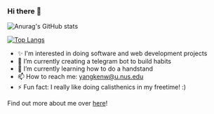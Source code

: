 ### Hi there :dolphin:

![Anurag's GitHub stats](https://github-readme-stats.vercel.app/api?username=ykwei7&show_icons=true&theme=radical)

[![Top Langs](https://github-readme-stats.vercel.app/api/top-langs/?username=ykwei7&layout=compact)](https://github.com/anuraghazra/github-readme-stats)

<!--
**ykwei7/ykwei7** is a ✨ _special_ ✨ repository because its `README.md` (this file) appears on your GitHub profile.
-->

- ✨ I'm interested in doing software and web development projects
- 🔭 I’m currently creating a telegram bot to build habits
- 🌱 I’m currently learning how to do a handstand
- 📫 How to reach me: yangkenw@u.nus.edu
- ⚡ Fun fact: I really like doing calisthenics in my freetime! :)

Find out more about me over [here](https://yangkenw.netlify.app/)!
